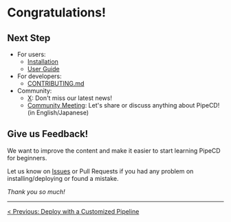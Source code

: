 # Congratulations!

## Next Step

- For users:
  - [Installation](https://pipecd.dev/docs/installation/)
  - [User Guide](https://pipecd.dev/docs/user-guide/)
- For developers:
  - [CONTRIBUTING.md](https://github.com/pipe-cd/pipecd/blob/master/CONTRIBUTING.md)
- Community:
  - [X](https://x.com/pipecd_dev): Don't miss our latest news!
  - [Community Meeting](https://docs.google.com/document/d/1AtE0CQYbUV5wLfvAcl9mo9MyTCH52BuU7AngVUvE7vg/): Let's share or discuss anything about PipeCD! (in English/Japanese)


## Give us Feedback!

We want to improve the content and make it easier to start learning PipeCD for beginners.

Let us know on [Issues](https://github.com/pipe-cd/tutorial/issues/new) or Pull Requests if you had any problem on installing/deploying or found a mistake.


_Thank you so much!_

---

[< Previous: Deploy with a Customized Pipeline](02-pipeline.md)
